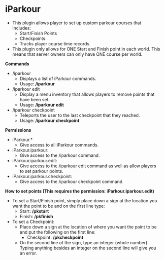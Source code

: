 # iParkour
* This plugin allows player to set up custom parkour courses that includes:
  * Start/Finish Points
  * Checkpoints
  * Tracks player course time records.
* This plugin only allows for ONE Start and Finish point in each world. This means that server owners can only have ONE course per world.

**Commands**
* /iparkour
  * Displays a list of iParkour commands.
  * Usage: **/iparkour**
* /iparkour edit
  * Display a menu inventory that allows players to remove points that have been set.
  * Usage: **/iparkour edit**
* /iparkour checkpoint
  * Teleports the user to the last checkpoint that they reached.
  * Usage: **/iparkour checkpoint**

**Permissions**
* iParkour.*
  * Give access to all iParkour commands.
* iParkour.iparkour:
  * Give access to the /iparkour command.
* iParkour.iparkour.edit:
  * Give access to the /iparkour edit command as well as allow players to set parkour points.
* iParkour.iparkour.checkpoint:
  * Give access to the /iparkour checkpoint command.

**How to set points (This requires the permission: iParkour.iparkour.edit)**
* To set a Start/Finish point, simply place down a sign at the location you want the point to be and on the first line type:
  * Start: **/pkstart**
  * Finish: **/pkfinish**
* To set a Checkpoint:
  * Place down a sign at the location of where you want the point to be and put the following on the first line:
    * Checkpoint: **/pkcheckpoint**
  * On the second line of the sign, type an integer (whole number). Typing anything besides an integer on the second line will give you an error.